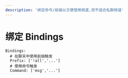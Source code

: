 ```yaml
---
description: '绑定命令/前缀以方便使用频道,但不适合私聊频道'
---
```


# 绑定 Bindings

```
Bindings:
  # 在聊天中使用前缀触发
  Prefix: ['!all','...']
  # 使用命令触发
  Command: ['msg','...']
```



